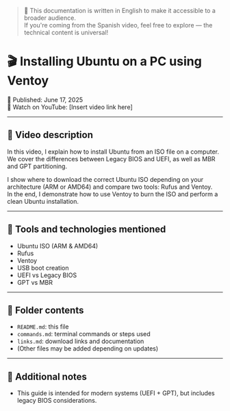 > 🔹 This documentation is written in English to make it accessible to a broader audience.  
> If you're coming from the Spanish video, feel free to explore — the technical content is universal!

# 🎬 Installing Ubuntu on a PC using Ventoy

📅 Published: June 17, 2025  
🔗 Watch on YouTube: [Insert video link here]

---

## 🧠 Video description

In this video, I explain how to install Ubuntu from an ISO file on a computer.  
We cover the differences between Legacy BIOS and UEFI, as well as MBR and GPT partitioning.

I show where to download the correct Ubuntu ISO depending on your architecture (ARM or AMD64) and compare two tools: Rufus and Ventoy.  
In the end, I demonstrate how to use Ventoy to burn the ISO and perform a clean Ubuntu installation.

---

## 🧰 Tools and technologies mentioned

- Ubuntu ISO (ARM & AMD64)
- Rufus
- Ventoy
- USB boot creation
- UEFI vs Legacy BIOS
- GPT vs MBR

---

## 📄 Folder contents

- `README.md`: this file  
- `commands.md`: terminal commands or steps used  
- `links.md`: download links and documentation  
- (Other files may be added depending on updates)

---

## 📌 Additional notes

- This guide is intended for modern systems (UEFI + GPT), but includes legacy BIOS considerations.
